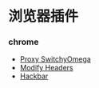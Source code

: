 # 浏览器插件

### chrome

* [Proxy SwitchyOmega](https://chrome.google.com/webstore/detail/proxy-switchyomega/padekgcemlokbadohgkifijomclgjgif?hl=en)
* [Modify Headers](https://chrome.google.com/webstore/detail/modify-headers-for-google/innpjfdalfhpcoinfnehdnbkglpmogdi?hl=en-U)
* [Hackbar](https://chrome.google.com/webstore/detail/hackbar/djmoeoifnlhjolebkehmpaocfnipknbh/related?hl=en)

